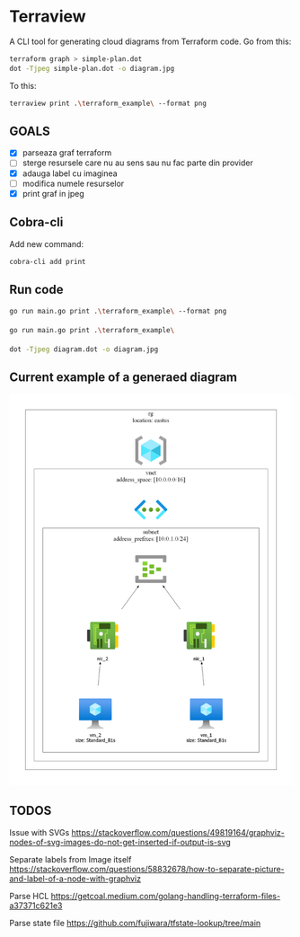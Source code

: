 # Terraview

A CLI tool for generating cloud diagrams from Terraform code.
Go from this:

```bash
terraform graph > simple-plan.dot
dot -Tjpeg simple-plan.dot -o diagram.jpg
```

To this:

```bash
terraview print .\terraform_example\ --format png
```

## GOALS

- [x] parseaza graf terraform
- [ ] sterge resursele care nu au sens sau nu fac parte din provider
- [x] adauga label cu imaginea
- [ ] modifica numele resurselor
- [x] print graf in jpeg

## Cobra-cli

Add new command:

```bash
cobra-cli add print  
```

## Run code

```bash
go run main.go print .\terraform_example\ --format png

go run main.go print .\terraform_example\ 

dot -Tjpeg diagram.dot -o diagram.jpg
```

## Current example of a generaed diagram 

![Simple diagram](diagram_20240614_172636.png)

## TODOS

Issue with SVGs
https://stackoverflow.com/questions/49819164/graphviz-nodes-of-svg-images-do-not-get-inserted-if-output-is-svg

Separate labels from Image itself
https://stackoverflow.com/questions/58832678/how-to-separate-picture-and-label-of-a-node-with-graphviz

Parse HCL
https://getcoal.medium.com/golang-handling-terraform-files-a37371c621e3

Parse state file
https://github.com/fujiwara/tfstate-lookup/tree/main